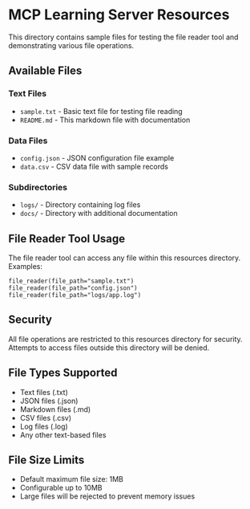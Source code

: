 # MCP Learning Server Resources

This directory contains sample files for testing the file reader tool and demonstrating various file operations.

## Available Files

### Text Files
- `sample.txt` - Basic text file for testing file reading
- `README.md` - This markdown file with documentation

### Data Files
- `config.json` - JSON configuration file example
- `data.csv` - CSV data file with sample records

### Subdirectories
- `logs/` - Directory containing log files
- `docs/` - Directory with additional documentation

## File Reader Tool Usage

The file reader tool can access any file within this resources directory. Examples:

```
file_reader(file_path="sample.txt")
file_reader(file_path="config.json")
file_reader(file_path="logs/app.log")
```

## Security

All file operations are restricted to this resources directory for security. Attempts to access files outside this directory will be denied.

## File Types Supported

- Text files (.txt)
- JSON files (.json)
- Markdown files (.md)
- CSV files (.csv)
- Log files (.log)
- Any other text-based files

## File Size Limits

- Default maximum file size: 1MB
- Configurable up to 10MB
- Large files will be rejected to prevent memory issues
